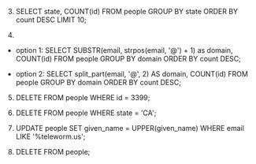 3. SELECT state, COUNT(id) FROM people
   GROUP BY state
   ORDER BY count DESC
   LIMIT 10;

4. 

  + option 1:
  SELECT SUBSTR(email, strpos(email, '@') + 1) as domain, COUNT(id) FROM people
   GROUP BY domain
   ORDER BY count DESC;
   

  + option 2:
   SELECT split_part(email, '@', 2) AS domain, COUNT(id) FROM people
   GROUP BY domain
   ORDER BY count DESC;

5. DELETE FROM people WHERE id = 3399;

6. DELETE FROM people WHERE state = 'CA';

7. UPDATE people SET given_name = UPPER(given_name) WHERE email LIKE '%teleworm.us';

8. DELETE FROM people;